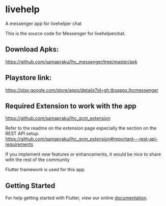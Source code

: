 # livehelp

A messenger app for livehelper chat 

This is the source code for Messenger for livehelperchat.

## Download Apks:  
https://github.com/samapraku/lhc_messenger/tree/master/apk

## Playstore link:  
https://play.google.com/store/apps/details?id=gh.tbsapps.lhcmessenger

## Required Extension to work with the app  
https://github.com/samapraku/lhc_gcm_extension


Refer to the readme on the extension page especially the section on the REST API setup.
https://github.com/samapraku/lhc_gcm_extension#important---rest-api-requirements

If you implement new features or enhancements, it would be nice to share with the rest of the community


Flutter framework is used for this app.
## Getting Started

For help getting started with Flutter, view our online
[documentation](https://flutter.io/).
